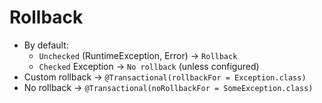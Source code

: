 # Rollback

* By default:
  * `Unchecked` (RuntimeException, Error) → `Rollback`
  * `Checked` Exception → `No rollback` (unless configured)
* Custom rollback → `@Transactional(rollbackFor = Exception.class)`
* No rollback → `@Transactional(noRollbackFor = SomeException.class)`